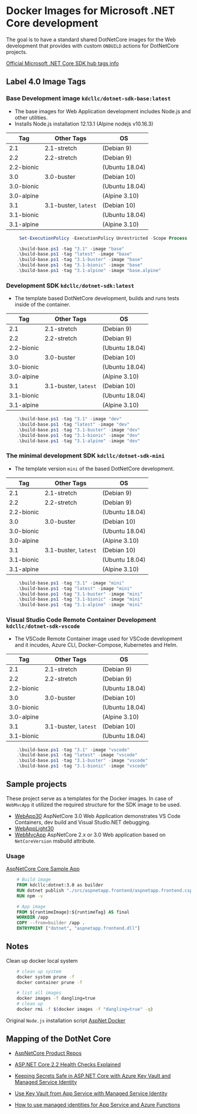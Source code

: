 # Docker Images for Microsoft .NET Core development

The goal is to have a standard shared DotNetCore images for the Web development that provides with custom `ONBUILD` actions for DotNetCore projects.

[Official Microsoft .NET Core SDK hub tags info](https://hub.docker.com/_/microsoft-dotnet-core-sdk/)

## Label 4.0 Image Tags

### Base Development image `kdcllc/dotnet-sdk-base:latest`

- The base images for Web Application development includes Node.js and other utilities.
- Installs Node.js installation 12.13.1 (Alpine nodejs v10.16.3)

| Tag | Other Tags | OS |
| --- | ---|  ---|
| 2.1 | 2.1-stretch | (Debian 9) |
| 2.2 | 2.2-stretch | (Debian 9) |
| 2.2-bionic | | (Ubuntu 18.04) |
| 3.0 | 3.0-buster | (Debian 10) |
| 3.0-bionic | | (Ubuntu 18.04) |
| 3.0-alpine | | (Alpine 3.10) |
| 3.1 | 3.1-buster, `latest` | (Debian 10) |
| 3.1-bionic | | (Ubuntu 18.04) |
| 3.1-alpine | | (Alpine 3.10) |

```ps1
     Set-ExecutionPolicy -ExecutionPolicy Unrestricted -Scope Process

    .\build-base.ps1 -tag "3.1" -image "base"
    .\build-base.ps1 -tag "latest" -image "base"
    .\build-base.ps1 -tag "3.1-buster" -image "base"
    .\build-base.ps1 -tag "3.1-bionic" -image "base"
    .\build-base.ps1 -tag "3.1-alpine" -image "base.alpine"
```

### Development SDK `kdcllc/dotnet-sdk:latest`

- The template based DotNetCore development, builds and runs tests inside of the container.

| Tag | Other Tags | OS |
| --- | ---|  ---|
| 2.1 | 2.1-stretch | (Debian 9) |
| 2.2 | 2.2-stretch | (Debian 9) |
| 2.2-bionic | | (Ubuntu 18.04) |
| 3.0 | 3.0-buster | (Debian 10) |
| 3.0-bionic | | (Ubuntu 18.04) |
| 3.0-alpine | | (Alpine 3.10) |
| 3.1 | 3.1-buster, `latest` | (Debian 10) |
| 3.1-bionic | | (Ubuntu 18.04) |
| 3.1-alpine | | (Alpine 3.10) |

```ps1
    .\build-base.ps1 -tag "3.1" -image "dev"
    .\build-base.ps1 -tag "latest" -image "dev"
    .\build-base.ps1 -tag "3.1-buster" -image "dev"
    .\build-base.ps1 -tag "3.1-bionic" -image "dev"
    .\build-base.ps1 -tag "3.1-alpine" -image "dev"
```

### The minimal development SDK `kdcllc/dotnet-sdk-mini`

- The template version `mini` of the based DotNetCore development.

| Tag | Other Tags | OS |
| --- | ---|  ---|
| 2.1 | 2.1-stretch | (Debian 9) |
| 2.2 | 2.2-stretch | (Debian 9) |
| 2.2-bionic | | (Ubuntu 18.04) |
| 3.0 | 3.0-buster | (Debian 10) |
| 3.0-bionic | | (Ubuntu 18.04) |
| 3.0-alpine | | (Alpine 3.10) |
| 3.1 | 3.1-buster, `latest` | (Debian 10) |
| 3.1-bionic | | (Ubuntu 18.04) |
| 3.1-alpine | | (Alpine 3.10) |

```ps1
    .\build-base.ps1 -tag "3.1" -image "mini"
    .\build-base.ps1 -tag "latest" -image "mini"
    .\build-base.ps1 -tag "3.1-buster" -image "mini"
    .\build-base.ps1 -tag "3.1-bionic" -image "mini"
    .\build-base.ps1 -tag "3.1-alpine" -image "mini"
```

### Visual Studio Code Remote Container Development `kdcllc/dotnet-sdk-vscode`

- The VSCode Remote Container image used for VSCode development and it incudes, Azure CLI, Docker-Compose, Kubernetes and Helm.

| Tag | Other Tags | OS |
| --- | ---|  ---|
| 2.1 | 2.1-stretch | (Debian 9) |
| 2.2 | 2.2-stretch | (Debian 9) |
| 2.2-bionic | | (Ubuntu 18.04) |
| 3.0 | 3.0-buster | (Debian 10) |
| 3.0-bionic | | (Ubuntu 18.04) |
| 3.0-alpine | | (Alpine 3.10) |
| 3.1 | 3.1-buster, `latest` | (Debian 10) |
| 3.1-bionic | | (Ubuntu 18.04) |

```ps1
    .\build-base.ps1 -tag "3.1" -image "vscode"
    .\build-base.ps1 -tag "latest" -image "vscode"
    .\build-base.ps1 -tag "3.1-buster" -image "vscode"
    .\build-base.ps1 -tag "3.1-bionic" -image "vscode"
```

## Sample projects

These project serve as a templates for the Docker images. In case of `WebMvcApp` it utilized the required structure for the SDK image to be used.

- [WebApp30](./dotnet/samples/WebApp30/README.md) AspNetCore 3.0 Web Application demonstrates VS Code Containers, dev build and Visual Studio.NET debugging.
- [WebAppLight30](./dotnet/samples/WebAppLight30/README.md)
- [WebMvcApp](./dotnet/samples/WebMvcApp/README.md) AspNetCore 2.x or 3.0 Web application based on `NetCoreVersion` msbuild attribute.

### Usage

[AspNetCore Core Sample App](./dotnet/samples/aspnetappmvc/src/aspnetapp.frontend/Dockerfile)

```dockerfile
    # Build image
    FROM kdcllc:dotnet:3.0 as builder
    RUN dotnet publish "./src/aspnetapp.frontend/aspnetapp.frontend.csproj" -c Release -p:NetCoreVersion=${coreversion} -o /app
    RUN npm -v

    # App image
    FROM ${runtimeImage}:${runtimeTag} AS final
    WORKDIR /app
    COPY --from=builder /app .
    ENTRYPOINT ["dotnet", "aspnetapp.frontend.dll"]

```

## Notes

Clean up docker local system

```bash
    # clean up system
    docker system prune -f
    docker container prune -f

    # list all images
    docker images -f dangling=true
    # clean up
    docker rmi -f $(docker images -f "dangling=true" -q)
```

Original `Node.js` installation script [AspNet Docker](https://github.com/aspnet/aspnet-docker/issues/347#issuecomment-354316642)

## Mapping of the DotNet Core

- [AspNetCore Product Repos](https://github.com/topics/aspnet-product)

- [ASP.NET Core 2.2 Health Checks Explained](https://blog.elmah.io/asp-net-core-2-2-health-checks-explained/)

- [Keeping Secrets Safe in ASP.NET Core with Azure Key Vault and Managed Service Identity](https://anthonychu.ca/post/secrets-aspnet-core-key-vault-msi/)
- [Use Key Vault from App Service with Managed Service Identity](https://github.com/Azure-Samples/app-service-msi-keyvault-dotnet)
- [How to use managed identities for App Service and Azure Functions](https://docs.microsoft.com/en-us/azure/app-service/app-service-managed-service-identity)
